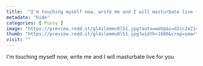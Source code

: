 ```yaml
---
title:  "I'm touching myself now, write me and I will masturbate live for you"
metadate: "hide"
categories: [ Pussy ]
image: "https://preview.redd.it/gl4ilemmu9l51.jpg?auto=webp&s=d2cc2e214334b3f072ccef0efc946d746c1d52fe"
thumb: "https://preview.redd.it/gl4ilemmu9l51.jpg?width=1080&crop=smart&auto=webp&s=dd62f02d735502f861d4db187f1daea915f2e8ad"
visit: ""
---
```

I'm touching myself now, write me and I will masturbate live for you
